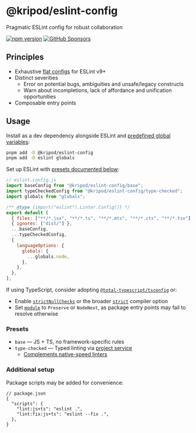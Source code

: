 # @kripod/eslint-config

Pragmatic ESLint config for robust collaboration

[![npm version](https://img.shields.io/npm/v/@kripod/eslint-config)](https://www.npmjs.com/package/@kripod/eslint-config)
[![GitHub Sponsors](https://img.shields.io/github/sponsors/kripod)](https://github.com/sponsors/kripod)

## Principles

- Exhaustive [flat configs](https://eslint.org/docs/latest/use/configure/configuration-files) for ESLint v9+
- Distinct severities
  - Error on potential bugs, ambiguities and unsafe/legacy constructs
  - Warn about incompletions, lack of affordance and unification opportunities
- Composable entry points

## Usage

Install as a dev dependency alongside ESLint and [predefined global variables](https://eslint.org/docs/latest/use/configure/language-options#predefined-global-variables):

```sh
pnpm add -D @kripod/eslint-config
pnpm add -D eslint globals
```

Set up ESLint with [presets documented below](#presets):

```js
// eslint.config.js
import baseConfig from "@kripod/eslint-config/base";
import typeCheckedConfig from "@kripod/eslint-config/type-checked";
import globals from "globals";

/** @type {import("eslint").Linter.Config[]} */
export default [
  { files: ["**/*.jsx", "**/*.ts", "**/*.mts", "**/*.cts", "**/*.tsx"] },
  { ignores: ["dist/"] },
  ...baseConfig,
  ...typeCheckedConfig,
  {
    languageOptions: {
      globals: {
        ...globals.node,
      },
    },
  },
];
```

If using TypeScript, consider adopting [`@total-typescript/tsconfig`](https://github.com/total-typescript/tsconfig) or:

- Enable [`strictNullChecks`](https://www.typescriptlang.org/tsconfig/#strictNullChecks) or the broader [`strict`](https://www.typescriptlang.org/tsconfig/#strict) compiler option
- Set [`module`](https://www.typescriptlang.org/tsconfig/#module) to `Preserve` or `NodeNext`, as package entry points may fail to resolve otherwise

### Presets

- `base` — JS + TS, no framework-specific rules
- `type-checked` — Typed linting via [project service](https://typescript-eslint.io/troubleshooting/typed-linting/#project-service-issues)
  - [Complements native-speed linters](https://typescript-eslint.io/troubleshooting/faqs/general/#how-does-typescript-eslint-compare-to-native-speed-linters)

### Additional setup

Package scripts may be added for convenience:

```jsonc
// package.json
{
  "scripts": {
    "lint:js+ts": "eslint .",
    "lint:fix:js+ts": "eslint --fix .",
  },
}
```
